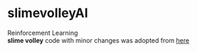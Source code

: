 # slimevolleyAI
Reinforcement Learning  
**slime volley** code with minor changes was adopted from [here](https://github.com/marler8997/SlimeJavascript)  
